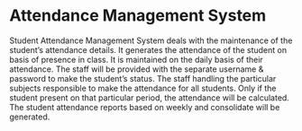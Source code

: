 # Attendance Management System
 Student Attendance Management System deals with the  maintenance of the student’s attendance details. It generates the  attendance of the student on basis of presence in class. It is maintained on  the daily basis of their attendance. The staff will be provided with the  separate username & password to make the student’s status. The staff  handling the particular subjects responsible to make the attendance for all  students. Only if the student present on that particular period, the  attendance will be calculated. The student attendance reports based on  weekly and consolidate will be generated.
